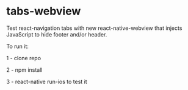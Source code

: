 # tabs-webview

Test react-navigation tabs with new react-native-webview that injects JavaScript to hide footer and/or header.

To run it: 

1 - clone repo

2 - npm install 

3 - react-native run-ios to test it
